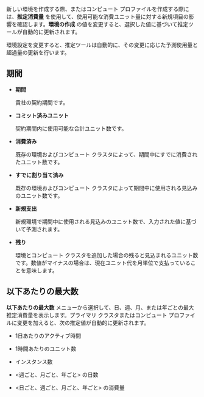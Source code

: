 新しい環境を作成する際、またはコンピュート プロファイルを作成する際には、**推定消費量** を使用して、使用可能な消費ユニット量に対する新規項目の影響を確認します。**環境の作成** の値を変更すると、選択した値に基づいて推定ツールが自動的に更新されます。

環境設定を変更すると、推定ツールは自動的に、その変更に応じた予測使用量と超過量の更新を行います。

## 期間


-   **期間**

    貴社の契約期間です。


-   **コミット済みユニット**

    契約期間内に使用可能な合計ユニット数です。


-   **消費済み**

    既存の環境およびコンピュート クラスタによって、期間中にすでに消費されたユニット数です。


-   **すでに割り当て済み**

    既存の環境およびコンピュート クラスタによって期間中に使用される見込みのユニット数です。


-   **新規支出**

    新規環境で期間中に使用される見込みのユニット数で、入力された値に基づいて予測されます。


-   **残り**

    環境とコンピュート クラスタを追加した場合の残ると見込まれるユニット数です。数値がマイナスの場合は、現在ユニット代を月単位で支払っていることを意味します。


## 以下あたりの最大数


**以下あたりの最大数** メニューから選択して、日、週、月、または年ごとの最大推定消費量を表示します。プライマリ クラスタまたはコンピュート プロファイルに変更を加えると、次の推定値が自動的に更新されます。

-   1日あたりのアクティブ時間


-   1時間あたりのユニット数


-   インスタンス数


-   <週ごと、月ごと、年ごと> の日数


-   <日ごと、週ごと、月ごと、年ごと> の消費量


